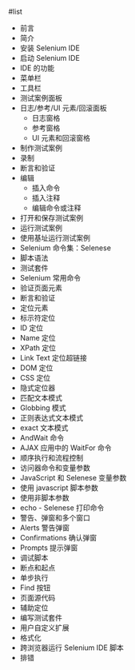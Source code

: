 #list
* 前言
* 简介
* 安装 Selenium IDE
* 启动 Selenium IDE
* IDE 的功能
 * 菜单栏
 * 工具栏
 * 测试案例面板
 * 日志/参考/UI 元素/回滚面板
     * 日志窗格
     * 参考窗格
     * UI 元素和回滚窗格
* 制作测试案例
 * 录制
 * 断言和验证
 * 编辑
     * 插入命令
     * 插入注释
     * 编辑命令或注释
 * 打开和保存测试案例
* 运行测试案例
* 使用基址运行测试案例
* Selenium 命令集：Selenese
* 脚本语法
* 测试套件
* Selenium 常用命令
* 验证页面元素
* 断言和验证
* 定位元素
 * 标示符定位
 * ID 定位
 * Name 定位
 * XPath 定位
 * Link Text 定位超链接
 * DOM 定位
 * CSS 定位
 * 隐式定位器
* 匹配文本模式
 * Globbing 模式
 * 正则表达式文本模式
 * exact 文本模式
* AndWait 命令
* AJAX 应用中的 WaitFor 命令
* 顺序执行和流程控制
* 访问器命令和变量参数
* JavaScript 和 Selenese 变量参数
 * 使用 javascript 脚本参数
 * 使用非脚本参数
* echo - Selenese 打印命令
* 警告、弹窗和多个窗口
 * Alerts 警告弹窗
 * Confirmations 确认弹窗
 * Prompts 提示弹窗
* 调试脚本
 * 断点和起点
 * 单步执行
 * Find 按钮
 * 页面源代码
 * 辅助定位
* 编写测试套件
* 用户自定义扩展
* 格式化
* 跨浏览器运行 Selenium IDE 脚本
* 排错